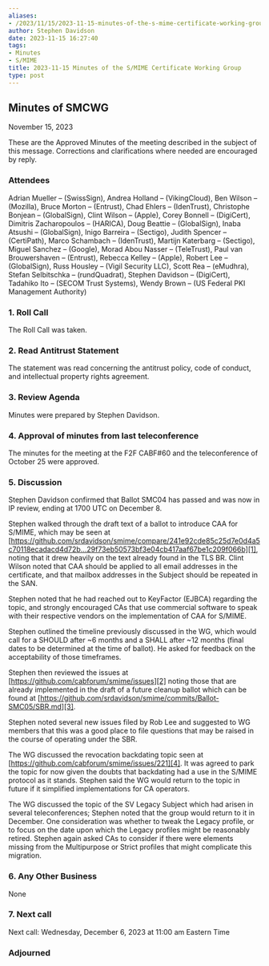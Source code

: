 ```yaml
---
aliases:
- /2023/11/15/2023-11-15-minutes-of-the-s-mime-certificate-working-group/
author: Stephen Davidson
date: 2023-11-15 16:27:40
tags:
- Minutes
- S/MIME
title: 2023-11-15 Minutes of the S/MIME Certificate Working Group
type: post
---
```


## Minutes of SMCWG

November 15, 2023

These are the Approved Minutes of the meeting described in the subject of this message. Corrections and clarifications where needed are encouraged by reply.

### Attendees

Adrian Mueller – (SwissSign), Andrea Holland – (VikingCloud), Ben Wilson – (Mozilla), Bruce Morton – (Entrust), Chad Ehlers – (IdenTrust), Christophe Bonjean – (GlobalSign), Clint Wilson – (Apple), Corey Bonnell – (DigiCert), Dimitris Zacharopoulos – (HARICA), Doug Beattie – (GlobalSign), Inaba Atsushi – (GlobalSign), Inigo Barreira – (Sectigo), Judith Spencer – (CertiPath), Marco Schambach – (IdenTrust), Martijn Katerbarg – (Sectigo), Miguel Sanchez – (Google), Morad Abou Nasser – (TeleTrust), Paul van Brouwershaven – (Entrust), Rebecca Kelley – (Apple), Robert Lee – (GlobalSign), Russ Housley – (Vigil Security LLC), Scott Rea – (eMudhra), Stefan Selbitschka – (rundQuadrat), Stephen Davidson – (DigiCert), Tadahiko Ito – (SECOM Trust Systems), Wendy Brown – (US Federal PKI Management Authority)

### 1. Roll Call

The Roll Call was taken.

### 2. Read Antitrust Statement

The statement was read concerning the antitrust policy, code of conduct, and intellectual property rights agreement.

### 3. Review Agenda

Minutes were prepared by Stephen Davidson.

### 4. Approval of minutes from last teleconference

The minutes for the meeting at the F2F CABF#60 and the teleconference of October 25 were approved.

### 5. Discussion

Stephen Davidson confirmed that Ballot SMC04 has passed and was now in IP review, ending at 1700 UTC on December 8.

Stephen walked through the draft text of a ballot to introduce CAA for S/MIME, which may be seen at [https://github.com/srdavidson/smime/compare/241e92cde85c25d7e0d4a5c70118ecadacd4d72b…29f73eb50573bf3e04cb417aaf67be1c209f066b][1], noting that it drew heavily on the text already found in the TLS BR. Clint Wilson noted that CAA should be applied to all email addresses in the certificate, and that mailbox addresses in the Subject should be repeated in the SAN.

Stephen noted that he had reached out to KeyFactor (EJBCA) regarding the topic, and strongly encouraged CAs that use commercial software to speak with their respective vendors on the implementation of CAA for S/MIME.

Stephen outlined the timeline previously discussed in the WG, which would call for a SHOULD after ~6 months and a SHALL after ~12 months (final dates to be determined at the time of ballot). He asked for feedback on the acceptability of those timeframes.

Stephen then reviewed the issues at [https://github.com/cabforum/smime/issues][2] noting those that are already implemented in the draft of a future cleanup ballot which can be found at [https://github.com/srdavidson/smime/commits/Ballot-SMC05/SBR.md][3].

Stephen noted several new issues filed by Rob Lee and suggested to WG members that this was a good place to file questions that may be raised in the course of operating under the SBR.

The WG discussed the revocation backdating topic seen at [https://github.com/cabforum/smime/issues/221][4]. It was agreed to park the topic for now given the doubts that backdating had a use in the S/MIME protocol as it stands. Stephen said the WG would return to the topic in future if it simplified implementations for CA operators.

The WG discussed the topic of the SV Legacy Subject which had arisen in several teleconferences; Stephen noted that the group would return to it in December. One consideration was whether to tweak the Legacy profile, or to focus on the date upon which the Legacy profiles might be reasonably retired. Stephen again asked CAs to consider if there were elements missing from the Multipurpose or Strict profiles that might complicate this migration.

### 6. Any Other Business

None

### 7. Next call

Next call: Wednesday, December 6, 2023 at 11:00 am Eastern Time

### Adjourned

[1]: https://github.com/srdavidson/smime/compare/241e92cde85c25d7e0d4a5c70118ecadacd4d72b...29f73eb50573bf3e04cb417aaf67be1c209f066b
[2]: https://github.com/cabforum/smime/issues
[3]: https://github.com/srdavidson/smime/commits/Ballot-SMC05/SBR.md
[4]: https://github.com/cabforum/smime/issues/221